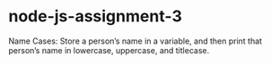 # node-js-assignment-3
Name Cases: Store a person’s name in a variable, and then print that person’s name in lowercase, uppercase, and titlecase.
